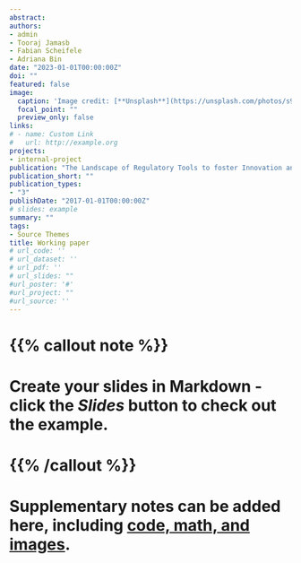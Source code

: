 ```yaml
---
abstract: 
authors:
- admin
- Tooraj Jamasb
- Fabian Scheifele
- Adriana Bin
date: "2023-01-01T00:00:00Z"
doi: ""
featured: false
image:
  caption: 'Image credit: [**Unsplash**](https://unsplash.com/photos/s9CC2SKySJM)'
  focal_point: ""
  preview_only: false
links:
# - name: Custom Link
#   url: http://example.org
projects:
- internal-project
publication: "The Landscape of Regulatory Tools to foster Innovation and Technology in the Electricity Sector"
publication_short: ""
publication_types:
- "3"
publishDate: "2017-01-01T00:00:00Z"
# slides: example
summary: ""
tags:
- Source Themes
title: Working paper
# url_code: ''
# url_dataset: ''
# url_pdf: ''
# url_slides: ""
#url_poster: '#'
#url_project: ""
#url_source: ''
---
```


# {{% callout note %}}
# Create your slides in Markdown - click the *Slides* button to check out the example.
# {{% /callout %}}
# 
# Supplementary notes can be added here, including [code, math, and images](https://wowchemy.com/docs/writing-markdown-latex/).
